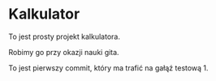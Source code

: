 # Kalkulator

To jest prosty projekt kalkulatora.

Robimy go przy okazji nauki gita.

To jest pierwszy commit, który ma trafić na gałąź testową 1.